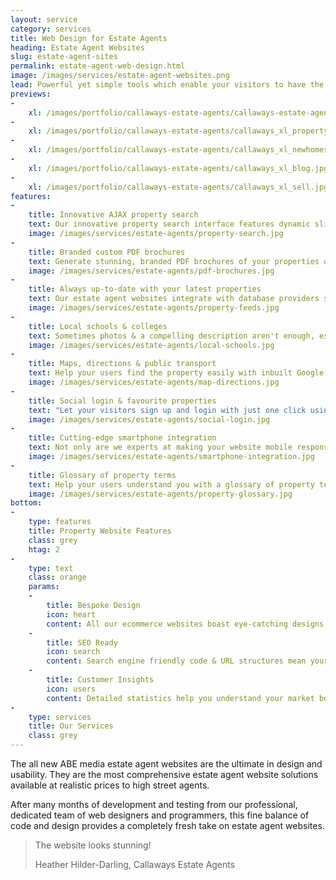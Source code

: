 ```yaml
---
layout: service
category: services
title: Web Design for Estate Agents
heading: Estate Agent Websites
slug: estate-agent-sites
permalink: estate-agent-web-design.html
image: /images/services/estate-agent-websites.png
lead: Powerful yet simple tools which enable your visitors to have the best user experience on your website
previews:
-
    xl: /images/portfolio/callaways-estate-agents/callaways-estate-agents-homepage_xl.jpg
-
    xl: /images/portfolio/callaways-estate-agents/callaways_xl_property.jpg
-
    xl: /images/portfolio/callaways-estate-agents/callaways_xl_newhomes.jpg
-
    xl: /images/portfolio/callaways-estate-agents/callaways_xl_blog.jpg
-
    xl: /images/portfolio/callaways-estate-agents/callaways_xl_sell.jpg
features:
-
    title: Innovative AJAX property search
    text: Our innovative property search interface features dynamic sliders,& instant property search results and is easily accessible from all pages of the site. This means it's not only child's play to use but the search results update as the user selects their property preferences, thus allowing them to get a peek at properties they might not have seen otherwise.
    image: /images/services/estate-agents/property-search.jpg
-
    title: Branded custom PDF brochures
    text: Generate stunning, branded PDF brochures of your properties on-the-fly which are customisable by the user. They select which data they would like included in the brochure (including photos, floorplans, EPC etc.) and create the brochure with one click thus saving them paper and ink and doing your bit towards saving the environment.
    image: /images/services/estate-agents/pdf-brochures.jpg
-
    title: Always up-to-date with your latest properties
    text: Our estate agent websites integrate with database providers such as DezRez so they are always up-to-date with your latest properties without having to enter your data in multiple places.<br> Use a different provider than DezRez or even your own custom database? No problem! We can integrate most systems and don't even charge extra for major providers!
    image: /images/services/estate-agents/property-feeds.jpg
-
    title: Local schools & colleges
    text: Sometimes photos & a compelling description aren't enough, especially when selling to families it is important to know what kind of education is available in the near vicinity. Forget having to spend hours manually compiling that data for your properties, our estate agent websites display a map showing your visitors all the local schools & colleges with links to Ofsted inspection data and exam performance results completely hands-free!
    image: /images/services/estate-agents/local-schools.jpg
-
    title: Maps, directions & public transport
    text: Help your users find the property easily with inbuilt Google Maps, featuring directions for driving, cycling and walking, as well as train & bus connections with live departure times.
    image: /images/services/estate-agents/map-directions.jpg
-
    title: Social login & favourite properties
    text: "Let your visitors sign up and login with just one click using social profiles such as Google, LinkedIn or Facebook, which has proven to increase registration rates by up to 50%* so they can start adding properties to favourites in seconds without the hassle of another creating and remembering yet another username & password. <br><small>*Source: Janrain.com</small>"
    image: /images/services/estate-agents/social-login.jpg
-
    title: Cutting-edge smartphone integration
    text: Not only are we experts at making your website mobile responsive, we also integrate various types of QR codes including property specifications QR codes on the listings to allow users to easily download the information to their phone and contact QR codes on the contact & team pages to save your company and staff to their phone without any hassle.
    image: /images/services/estate-agents/smartphone-integration.jpg
-
    title: Glossary of property terms
    text: Help your users understand you with a glossary of property terms which is integrated with all other parts of the site. This means that any "property jargon" is explained simply by hovering over the word in the copy, making your site more user-friendly even to first time buyers.
    image: /images/services/estate-agents/property-glossary.jpg
bottom:
-
    type: features
    title: Property Website Features
    class: grey
    htag: 2
-
    type: text
    class: orange
    params:
    -
        title: Bespoke Design
        icon: heart
        content: All our ecommerce websites boast eye-catching designs  built around your brand to represent your business in the best possible way.
    -
        title: SEO Ready
        icon: search
        content: Search engine friendly code & URL structures mean your website already comes optimised for maximum search engine performance.
    -
        title: Customer Insights
        icon: users
        content: Detailed statistics help you understand your market better and grow your client base, turning visitors into returning customers.
-
    type: services
    title: Our Services
    class: grey
---
```

The all new ABE media estate agent websites are the ultimate in design and usability. They are the most comprehensive estate agent website solutions available at realistic prices to high street agents.

After many months of development and testing from our professional, dedicated team of web designers and programmers, this fine balance of code and design provides a completely fresh take on estate agent websites.

<blockquote>
        <p>The website looks stunning!</p>
        <footer>Heather Hilder-Darling, Callaways Estate Agents</footer>
      </blockquote>